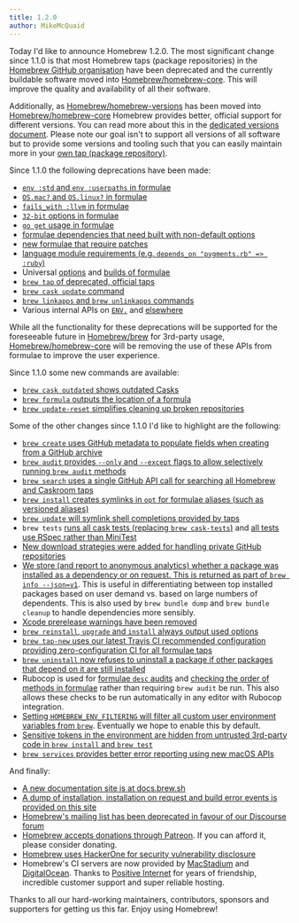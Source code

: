```yaml
---
title: 1.2.0
author: MikeMcQuaid
---
```

Today I'd like to announce Homebrew 1.2.0. The most significant change since 1.1.0 is that most Homebrew taps (package repositories) in the [Homebrew GitHub organisation](https://github.com/Homebrew) have been deprecated and the currently buildable software moved into [Homebrew/homebrew-core](https://github.com/Homebrew/homebrew-core). This will improve the quality and availability of all their software.

Additionally, as [Homebrew/homebrew-versions](https://github.com/Homebrew/homebrew-versions) has been moved into [Homebrew/homebrew-core](https://github.com/Homebrew/homebrew-core) Homebrew provides better, official support for different versions. You can read more about this in the [dedicated versions document](https://docs.brew.sh/Versions.html). Please note our goal isn't to support all versions of all software but to provide some versions and tooling such that you can easily maintain more in your [own tap (package repository)](https://docs.brew.sh/How-to-Create-and-Maintain-a-Tap).

Since 1.1.0 the following deprecations have been made:

- [`env :std` and `env :userpaths` in formulae](https://github.com/Homebrew/brew/pull/1775)
- [`OS.mac?` and `OS.linux?` in formulae](https://github.com/Homebrew/brew/pull/1674)
- [`fails_with :llvm` in formulae](https://github.com/Homebrew/brew/pull/1673)
- [`32-bit` options in formulae](https://github.com/Homebrew/brew/pull/1698)
- [`go get` usage in formulae](https://github.com/Homebrew/brew/pull/2562)
- [formulae dependencies that need built with non-default options](https://github.com/Homebrew/brew/pull/2482)
- [new formulae that require patches](https://github.com/Homebrew/brew/pull/2479)
- [language module requirements (e.g. `depends_on "pygments.rb" => :ruby`)](https://github.com/Homebrew/brew/pull/2473)
- Universal [options](https://github.com/Homebrew/brew/pull/1844) and [builds of formulae](https://github.com/Homebrew/brew/pull/2477)
- [`brew tap` of deprecated, official taps](https://github.com/Homebrew/brew/pull/2480)
- [`brew cask update` command](https://github.com/Homebrew/brew/pull/1690)
- [`brew linkapps` and `brew unlinkapps` commands](https://github.com/Homebrew/brew/pull/1808)
- Various internal APIs on [`ENV.`](https://github.com/Homebrew/brew/pull/1701) and [elsewhere](https://github.com/Homebrew/brew/pull/2522)

While all the functionality for these deprecations will be supported for the foreseeable future in [Homebrew/brew](https://github.com/homebrew/brew) for 3rd-party usage, [Homebrew/homebrew-core](https://github.com/Homebrew/homebrew-core) will be removing the use of these APIs from formulae to improve the user experience.

Since 1.1.0 some new commands are available:

- [`brew cask outdated` shows outdated Casks](https://github.com/Homebrew/brew/pull/2309)
- [`brew formula` outputs the location of a formula](https://github.com/Homebrew/brew/pull/1972)
- [`brew update-reset` simplifies cleaning up broken repositories](https://github.com/Homebrew/brew/pull/1684)

Some of the other changes since 1.1.0 I'd like to highlight are the following:

- [`brew create` uses GitHub metadata to populate fields when creating from a GitHub archive](https://github.com/Homebrew/brew/pull/2481)
- [`brew audit` provides `--only` and `--except` flags to allow selectively running `brew audit` methods](https://github.com/Homebrew/brew/pull/2478)
- [`brew search` uses a single GitHub API call for searching all Homebrew and Caskroom taps](https://github.com/Homebrew/brew/pull/2540)
- [`brew install` creates symlinks in `opt` for formulae aliases (such as versioned aliases)](https://github.com/Homebrew/brew/pull/1192)
- [`brew update` will symlink shell completions provided by taps](https://github.com/Homebrew/brew/pull/1708)
- `brew tests` [runs all cask tests (replacing `brew cask-tests`)](https://github.com/Homebrew/brew/pull/2260) and [all tests use RSpec rather than MiniTest](https://github.com/Homebrew/brew/pull/2233)
- [New download strategies were added for handling private GitHub repositories](https://github.com/Homebrew/brew/pull/1763)
- [We store (and report to anonymous analytics) whether a package was installed as a dependency or on request. This is returned as part of `brew info --json=v1`](https://github.com/Homebrew/brew/pull/1813). This is useful in differentiating between top installed packages based on user demand vs. based on large numbers of dependents. This is also used by `brew bundle dump` and `brew bundle cleanup` to handle dependencies more sensibly.
- [Xcode prerelease warnings have been removed](https://github.com/Homebrew/brew/pull/1710)
- [`brew reinstall`, `upgrade` and `install` always output used options](https://github.com/Homebrew/brew/pull/1642)
- [`brew tap-new` uses our latest Travis CI recommended configuration providing zero-configuration CI for all formulae taps](https://github.com/Homebrew/brew/pull/1608)
- [`brew uninstall` now refuses to uninstall a package if other packages that depend on it are still installed](https://github.com/Homebrew/brew/pull/1082)
- Rubocop is used for [formulae `desc` audits](https://github.com/Homebrew/brew/pull/2242) and [checking the order of methods in formulae](https://github.com/Homebrew/brew/pull/2465) rather than requiring `brew audit` be run. This also allows these checks to be run automatically in any editor with Rubocop integration.
- [Setting `HOMEBREW_ENV_FILTERING` will filter all custom user environment variables from `brew`](https://github.com/Homebrew/brew/pull/1753). Eventually we hope to enable this by default.
- [Sensitive tokens in the environment are hidden from untrusted 3rd-party code in `brew install` and `brew test`](https://github.com/Homebrew/brew/pull/2524)
- [`brew services` provides better error reporting using new macOS APIs](https://github.com/Homebrew/homebrew-services/pull/112)

And finally:

- [A new documentation site is at docs.brew.sh](https://docs.brew.sh)
- [A dump of installation, installation on request and build error events is provided on this site](https://brew.sh/analytics/)
- [Homebrew's mailing list has been deprecated in favour of our Discourse forum](https://discourse.brew.sh)
- [Homebrew accepts donations through Patreon](https://www.patreon.com/homebrew). If you can afford it, please consider donating.
- [Homebrew uses HackerOne for security vulnerability disclosure](https://hackerone.com/homebrew/)
- Homebrew's CI servers are now provided by [MacStadium](https://www.macstadium.com/) and [DigitalOcean](https://www.digitalocean.com). Thanks to [Positive Internet](http://www.positive-internet.com) for years of friendship, incredible customer support and super reliable hosting.

Thanks to all our hard-working maintainers, contributors, sponsors and supporters for getting us this far. Enjoy using Homebrew!

